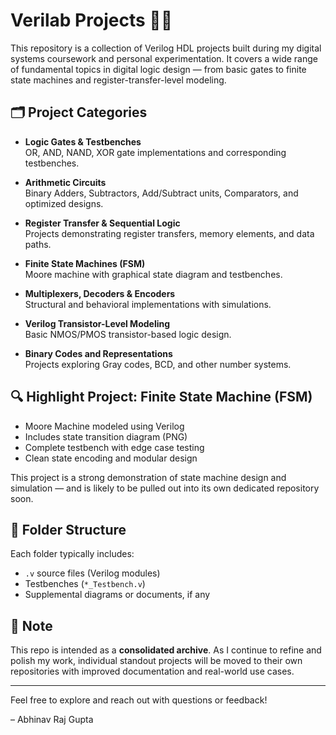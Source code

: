 # Verilab Projects 🧠🔧

This repository is a collection of Verilog HDL projects built during my digital systems coursework and personal experimentation. It covers a wide range of fundamental topics in digital logic design — from basic gates to finite state machines and register-transfer-level modeling.

## 🗂️ Project Categories

- **Logic Gates & Testbenches**  
  OR, AND, NAND, XOR gate implementations and corresponding testbenches.

- **Arithmetic Circuits**  
  Binary Adders, Subtractors, Add/Subtract units, Comparators, and optimized designs.

- **Register Transfer & Sequential Logic**  
  Projects demonstrating register transfers, memory elements, and data paths.

- **Finite State Machines (FSM)**  
  Moore machine with graphical state diagram and testbenches.

- **Multiplexers, Decoders & Encoders**  
  Structural and behavioral implementations with simulations.

- **Verilog Transistor-Level Modeling**  
  Basic NMOS/PMOS transistor-based logic design.

- **Binary Codes and Representations**  
  Projects exploring Gray codes, BCD, and other number systems.

## 🔍 Highlight Project: Finite State Machine (FSM)

- Moore Machine modeled using Verilog
- Includes state transition diagram (PNG)
- Complete testbench with edge case testing
- Clean state encoding and modular design

This project is a strong demonstration of state machine design and simulation — and is likely to be pulled out into its own dedicated repository soon.

## 📁 Folder Structure

Each folder typically includes:
- `.v` source files (Verilog modules)
- Testbenches (`*_Testbench.v`)
- Supplemental diagrams or documents, if any

## 📌 Note

This repo is intended as a **consolidated archive**. As I continue to refine and polish my work, individual standout projects will be moved to their own repositories with improved documentation and real-world use cases.

---

Feel free to explore and reach out with questions or feedback!

– Abhinav Raj Gupta

